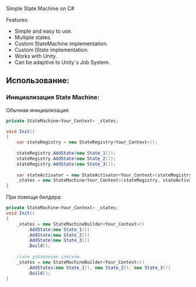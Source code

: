 Simple State Machine on C#

Features:
- Simple and easy to use.
- Multiple states.
- Custom StateMachine implementation.
- Custom IState implementation.
- Works with Unity.
- Can be adaptive to Unity`s Job System.

## Использование:

### Инициализация State Machine:

Обычная инициализация:

```csharp
private StateMachine<Your_Context> _states;

void Init()
{
    var stateRegistry = new StateRegistry<Your_Context>();
    
    stateRegistry.AddState(new State_1());  
    stateRegistry.AddState(new State_2());  
    stateRegistry.AddState(new State_3());
    
    var stateActivator = new StateActivator<Your_Context>(stateRegistry.GetStatesBaseArray());
    _states = new StateMachine<Your_Context>(stateRegistry, stateActivator);
}
```

При помощи билдера:
```csharp
private StateMachine<Your_Context> _states;
void Init()
{
    _states = new StateMachineBuilder<Your_Context>()
        .AddState(new State_1())  
        .AddState(new State_2())  
        .AddState(new State_3())  
        .Build();
    
    //или добавление списком
    _states = new StateMachineBuilder<Your_Context>()
        .AddStates(new State_1(), new State_2(), new State_3())  
        .Build();
}
```
